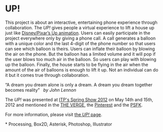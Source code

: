 UP!
==
This project is about an interactive, entertaining phone experience through collaboration. The <em>UP!</em> gives people a virtual experience to lift a house up just like <a href="http://adisney.go.com/disneyvideos/animatedfilms/up/">Disney/Pixar’s Up animation</a>. Users can easily participate in the project everywhere only by giving a phone call. A call generates a balloon with a unique color and the last 4-digit of the phone number so that users can see which balloon is theirs. Users can inflate their balloon by blowing the air on the phone. But the balloon has a limited volume and it will pop if the user blows too much air in the balloon. So users can play with blowing up the balloon. Finally, the house starts to be flying in the air when the amount of the air of balloons is enough to lift it up. Not an individual can do it but it comes true through collaboration.

“A dream you dream alone is only a dream. A dream you dream together becomes reality”   <em>by John Lennon</em>

The<em> UP!</em> was presented at <a href="http://itp.nyu.edu/shows/spring2012/category/projects/">ITP's Spring Show 2012</a> on May 14th and 15th, 2012 and mentioned in the <a href="http://www.theverge.com/2012/5/16/3023599/nyu-itp-spring-show-burrito-printer">THE VERGE</a>, the <a href="https://pinterest.com/pin/166914729909809778/">Pinterest</a> and the <a href="http://www.psfk.com/2012/06/up-inspired-mobile-app.html">PSFK</a>.

For more information, please visit <a title="UP!" href="http://itp.nyu.edu/~jhl589/myblog/up">the <em>UP!</em> page</a>.

\* Processing, Box2D, Asterisk, Photoshop, Illustrator
